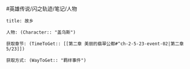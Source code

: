 #英雄传说/闪之轨迹/笔记/人物
```ad-note
title: 故乡

人物: (Character:: "盖乌斯")

获取章节: (TimeToGet:: [[第二章 美丽的翡翠公都#^ch-2-5-23-event-02|第二章5/23]])

获取方式: (WayToGet:: "羁绊事件")

```
